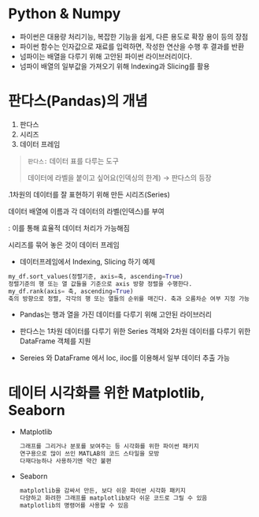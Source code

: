 # Python & Numpy

- 파이썬은 대용량 처리기능, 복잡한 기능을 쉽게, 다른 용도로 확장 용이 등의 장점
- 파이썬 함수는 인자값으로 재료를 입력하면, 작성한 연산을 수행 후 결과를 반환
- 넘파이는 배열을 다루기 위해 고안된 파이썬 라이브러리이다.
- 넘파이 배열의 일부값을 가져오기 위해 Indexing과 Slicing를 활용





# 판다스(Pandas)의 개념

1. 판다스
2. 시리즈
3. 데이터 프레임

> `판다스:` 데이터 표를 다루는 도구
>
> 데이터에 라벨을 붙이고 싶어요(인덱싱의 한계) → 판다스의 등장



.1차원의 데이터를 잘 표현하기 위해 만든 시리즈(Series)

데이터 배열에 이름과 각 데이터의 라벨(인덱스)를 부여

: 이를 통해 효율적 데이터 처리가 가능해짐



시리즈를 묶어 놓은 것이 데이터 프레임

- 데이터프레임에서 Indexing, Slicing 하기 예제

```python
my_df.sort_values(정렬기준, axis=축, ascending=True)
정렬기준의 행 또는 열 값들을 기준으로 axis 방향 정렬을 수행한다.
my_df.rank(axis= 축, ascending=True)
축의 방향으로 정렬, 각각의 행 또는 열들의 순위를 매긴다. 축과 오름차순 여부 지정 가능
```

- Pandas는 행과 열을 가진 데이터를 다루기 위해 고안된 라이브러리

- 판다스는 1차원 데이터를 다루기 위한 Series 객체와 2차원 데이터를 다루기 위한 DataFrame 객체를 지원
- Sereies 와 DataFrame 에서 loc, iloc를 이용해서 일부 데이터 추출 가능





# 데이터 시각화를 위한 Matplotlib, Seaborn

- Matplotlib

  ```html
  그래프를 그리거나 분포를 보여주는 등 시각화를 위한 파이썬 패키지
  연구용으로 많이 쓰인 MATLAB의 코드 스타일을 모방
  다재다능하나 사용하기엔 약간 불편	
  ```

- Seaborn

  ```html
  matplotlib을 감싸서 만든, 보다 쉬운 파이썬 시각화 패키지
  다양하고 화려한 그래프를 matplotlib보다 쉬운 코드로 그릴 수 있음
  matplotlib의 명령어를 사용할 수 있음
  ```

  

